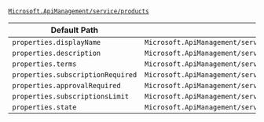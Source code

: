 [`Microsoft.ApiManagement/service/products`](https://docs.microsoft.com/en-us/azure/templates/microsoft.apimanagement/service/products)

| Default Path | Alias |
|---|---|
| `properties.displayName` | `Microsoft.ApiManagement/service/products/displayName` |
| `properties.description` | `Microsoft.ApiManagement/service/products/description` |
| `properties.terms` | `Microsoft.ApiManagement/service/products/terms` |
| `properties.subscriptionRequired` | `Microsoft.ApiManagement/service/products/subscriptionRequired` |
| `properties.approvalRequired` | `Microsoft.ApiManagement/service/products/approvalRequired` |
| `properties.subscriptionsLimit` | `Microsoft.ApiManagement/service/products/subscriptionsLimit` |
| `properties.state` | `Microsoft.ApiManagement/service/products/state` |

